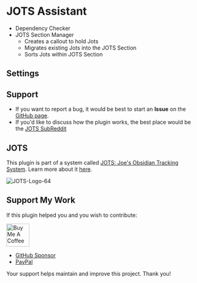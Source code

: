 # JOTS Assistant

- Dependency Checker
- JOTS Section Manager
  - Creates a callout to hold Jots
  - Migrates existing Jots into the JOTS Section
  - Sorts Jots within JOTS Section

## Settings



## Support

- If you want to report a bug, it would be best to start an **Issue** on the [GitHub page](https://github.com/jpfieber/jots-assistant/issues).
- If you'd like to discuss how the plugin works, the best place would be the [JOTS SubReddit](https://www.reddit.com/r/Jots/)

## JOTS

This plugin is part of a system called <a href="https://jots.life">JOTS: Joe's Obsidian Tracking System</a>. Learn more about it <a href="https://jots.life">here</a>.

![JOTS-Logo-64](https://github.com/user-attachments/assets/e29ba5d7-8bdd-4cd9-8336-5fa35b7b593e)

## Support My Work

If this plugin helped you and you wish to contribute:

<a href="https://www.buymeacoffee.com/jpfieber" target="_blank"><img src="https://cdn.buymeacoffee.com/buttons/v2/default-yellow.png" alt="Buy Me A Coffee" height="60"></a>

- <a href="https://github.com/sponsors/jpfieber">GitHub Sponsor</a>
- <a href="https://www.paypal.com/paypalme/jpfieber">PayPal</a>

Your support helps maintain and improve this project. Thank you!
